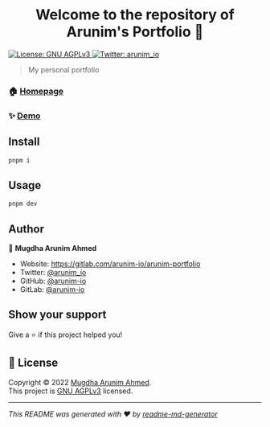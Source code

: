 <h1 align="center">Welcome to the repository of Arunim's Portfolio 👋</h1>
<p>
  <a href="https://gitlab.com/arunim-io/arunim-portfolio/-/blob/main/LICENSE" target="_blank">
    <img alt="License: GNU AGPLv3" src="https://img.shields.io/badge/License-GNU AGPLv3-yellow.svg" />
  </a>
  <a href="https://twitter.com/arunim_io" target="_blank">
    <img alt="Twitter: arunim_io" src="https://img.shields.io/twitter/follow/arunim_io.svg?style=social" />
  </a>
</p>

> My personal portfolio

### 🏠 [Homepage](https://gitlab.com/arunim-io/arunim-portfolio)

### ✨ [Demo](https://arunim-portfolio.vercel.app/)

## Install

```sh
pnpm i
```

## Usage

```sh
pnpm dev
```

## Author

👤 **Mugdha Arunim Ahmed**

- Website: https://gitlab.com/arunim-io/arunim-portfolio
- Twitter: [@arunim_io](https://twitter.com/arunim_io)
- GitHub: [@arunim-io](https://github.com/arunim-io)
- GitLab: [@arunim-io](https://gitlab.com/arunim-io)

## Show your support

Give a ⭐️ if this project helped you!

## 📝 License

Copyright © 2022 [Mugdha Arunim Ahmed](https://github.com/arunim-io).<br />
This project is [GNU AGPLv3](https://gitlab.com/arunim-io/arunim-portfolio/-/blob/main/LICENSE) licensed.

---

_This README was generated with ❤️ by [readme-md-generator](https://github.com/kefranabg/readme-md-generator)_
